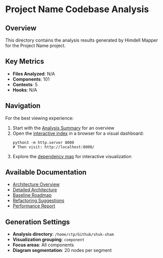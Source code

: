 # Project Name Codebase Analysis

## Overview

This directory contains the analysis results generated by Himdell Mapper for the Project Name project.

## Key Metrics

- **Files Analyzed**: N/A
- **Components**: 101 
- **Contexts**: 5
- **Hooks**: N/A

## Navigation

For the best viewing experience:

1. Start with the [Analysis Summary](./SUMMARY.md) for an overview
2. Open the [interactive index](./index.html) in a browser for a visual dashboard:
   ```
   python3 -m http.server 8000
   # Then visit: http://localhost:8000/
   ```
3. Explore the [dependency map](./maps/dependency-map.html) for interactive visualization

## Available Documentation

- [Architecture Overview](./ARCHITECTURE.md)
- [Detailed Architecture](./ARCHITECTURE_DEEP.md)
- [Baseline Roadmap](./BASELINE_ROADMAP.md)
- [Refactoring Suggestions](./REFACTORING.md)
- [Performance Report](./PERF_REPORT.md)

## Generation Settings

- **Analysis directory**: `/home/ctp/Github/shuk-sham`
- **Visualization grouping**: `component`
- **Focus areas**: All components
- **Diagram segmentation**: 20 nodes per segment
